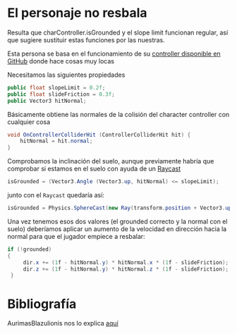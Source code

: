 # El personaje no resbala

Resulta que charController.isGrounded y el slope limit funcionan regular, así que sugiere sustituir estas funciones por las nuestras.

Esta persona se basa en el funcionamiento de su [controller disponible en GitHub](https://github.com/GreenByteSoftware/UNet-Controller) donde hace cosas muy locas

Necesitamos las siguientes propiedades

```cs 
public float slopeLimit = 0.2f;
public float slideFriction = 0.3f; 
public Vector3 hitNormal;
``` 


Básicamente obtiene las normales de la colisión del character controller con cualquier cosa

```cs 
void OnControllerColliderHit (ControllerColliderHit hit) {
    hitNormal = hit.normal;
}
``` 

Comprobamos la inclinación del suelo, aunque previamente habría que comprobar si estamos en el suelo con ayuda de un [Raycast](https://sites.google.com/d/13BAZX83ZVzuHzEhdp8djpzp8Y_hPuGTi/p/1I8nT_wscDSQq6oCmv2nO9BcKjuPSFq2l/edit)

```cs 
isGrounded = (Vector3.Angle (Vector3.up, hitNormal) <= slopeLimit);
``` 

junto con el `Raycast` quedaría así:

```cs 
isGrounded = Physics.SphereCast(new Ray(transform.position + Vector3.up * raycastheight, Vector3.down), raycastRadius, out RaycastHit hit, raycastLength) && (Vector3.Angle(Vector3.up, hitNormal) <= slopeLimit);
``` 

Una vez tenemos esos dos valores (el grounded correcto y la normal con el suelo) deberíamos aplicar un aumento de la velocidad en dirección hacia la normal para que el jugador empiece a resbalar:

```cs 
if (!grounded)
{
     dir.x += (1f - hitNormal.y) * hitNormal.x * (1f - slideFriction);
     dir.z += (1f - hitNormal.y) * hitNormal.z * (1f - slideFriction);
 }
 ``` 

# Bibliografía

AurimasBlazulionis nos lo explica [aquí](https://answers.unity.com/questions/1358491/character-controller-slide-down-slope.html)